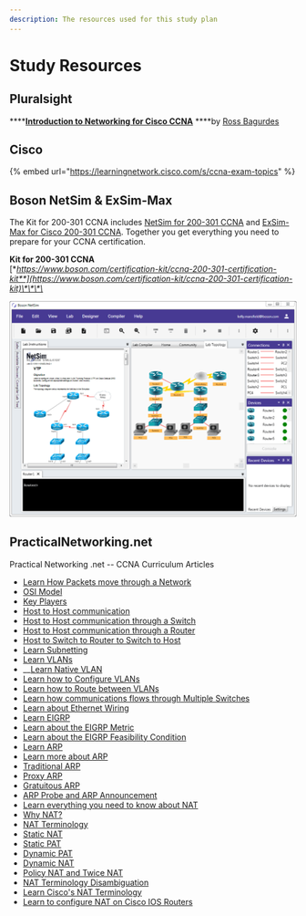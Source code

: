 ```yaml
---
description: The resources used for this study plan
---
```


# Study Resources

## Pluralsight

\*\*\*\*[**Introduction to Networking for Cisco CCNA**](https://app.pluralsight.com/library/courses/introduction-networking-cisco-ccna/table-of-contents) ****by [Ross Bagurdes](https://app.pluralsight.com/profile/author/ross-bagurdes)

## Cisco

{% embed url="https://learningnetwork.cisco.com/s/ccna-exam-topics" %}

## Boson **NetSim & ExSim-Max**

 The Kit for 200-301 CCNA includes [NetSim for 200-301 CCNA](https://www.boson.com/network-simulator/ccna-200-301-cisco-network-simulator) and [ExSim-Max for Cisco 200-301 CCNA](https://www.boson.com/practice-exam/200-301-cisco-ccna-practice-exam). Together you get everything you need to prepare for your CCNA certification.

**Kit for 200-301 CCNA**  
[**https://www.boson.com/certification-kit/ccna-200-301-certification-kit**](https://www.boson.com/certification-kit/ccna-200-301-certification-kit)\*\*\*\*

![](../.gitbook/assets/image.png)

## **PracticalNetworking.net**

Practical Networking .net -- CCNA Curriculum Articles

* [Learn How Packets move through a Network](https://www.practicalnetworking.net/series/packet-traveling/packet-traveling/)
* [OSI Model](https://www.practicalnetworking.net/series/packet-traveling/osi-model/)
* [Key Players](https://www.practicalnetworking.net/series/packet-traveling/key-players/)
* [Host to Host communication](https://www.practicalnetworking.net/series/packet-traveling/host-to-host/)
* [Host to Host communication through a Switch](https://www.practicalnetworking.net/series/packet-traveling/host-to-host-through-a-switch/)
* [Host to Host communication through a Router](https://www.practicalnetworking.net/series/packet-traveling/host-to-host-through-a-router/)
* [Host to Switch to Router to Switch to Host](https://www.practicalnetworking.net/series/packet-traveling/host-switch-router-switch-host/)
* [Learn Subnetting](https://www.youtube.com/watch?v=BWZ-MHIhqjM&list=PLIFyRwBY_4bQUE4IB5c4VPRyDoLgOdExE)
* [Learn VLANs](https://www.practicalnetworking.net/stand-alone/vlans/)
* \_\_[Learn Native VLAN](https://www.youtube.com/watch?v=Fmq1E1Qr2W4)
* [Learn how to Configure VLANs](https://www.practicalnetworking.net/stand-alone/configuring-vlans/)
* [Learn how to Route between VLANs](https://www.practicalnetworking.net/stand-alone/routing-between-vlans/)
* [Learn how communications flows through Multiple Switches](https://www.practicalnetworking.net/stand-alone/communication-through-multiple-switches/)
* [Learn about Ethernet Wiring](https://www.practicalnetworking.net/stand-alone/ethernet-wiring/)
* [Learn EIGRP](https://www.practicalnetworking.net/stand-alone/eigrp-terminology/)
* [Learn about the EIGRP Metric](https://www.practicalnetworking.net/stand-alone/eigrp-metric/)
* [Learn about the EIGRP Feasibility Condition](https://www.practicalnetworking.net/stand-alone/eigrp-feasibility-condition/)
* [Learn ARP](https://www.youtube.com/watch?v=QPi5Nvxaosw)
* [Learn more about ARP](https://www.practicalnetworking.net/series/arp/address-resolution-protocol/)
* [Traditional ARP](https://www.practicalnetworking.net/series/arp/traditional-arp/)
* [Proxy ARP](https://www.practicalnetworking.net/series/arp/proxy-arp/)
* [Gratuitous ARP](https://www.practicalnetworking.net/series/arp/gratuitous-arp/)
* [ARP Probe and ARP Announcement](https://www.practicalnetworking.net/series/arp/arp-probe-arp-announcement/)
* [Learn everything you need to know about NAT](https://www.practicalnetworking.net/series/nat/nat/)
* [Why NAT?](https://www.practicalnetworking.net/series/nat/why-nat/)
* [NAT Terminology](https://www.practicalnetworking.net/series/nat/nat-terminology/)
* [Static NAT](https://www.practicalnetworking.net/series/nat/static-nat/)
* [Static PAT](https://www.practicalnetworking.net/series/nat/static-pat/)
* [Dynamic PAT](https://www.practicalnetworking.net/series/nat/dynamic-pat/)
* [Dynamic NAT](https://www.practicalnetworking.net/series/nat/dynamic-nat/)
* [Policy NAT and Twice NAT](https://www.practicalnetworking.net/series/nat/policy-nat-twice-nat/)
* [NAT Terminology Disambiguation](https://www.practicalnetworking.net/series/nat/nat-terminology-disambiguation/)
* [Learn Cisco's NAT Terminology](https://www.practicalnetworking.net/stand-alone/cisco-nat-terminology/)
* [Learn to configure NAT on Cisco IOS Routers](https://www.practicalnetworking.net/stand-alone/cisco-nat-configurations-ios-router/)



